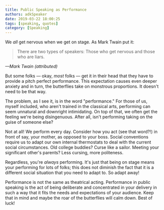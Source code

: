 ```yaml
---
title: Public Speaking as Performance
authors: adkSpeaker
date: 2019-03-22 18:00:25
tags: [speaking, quotes]
category: [Speaking]
---
```


<p>We <em>all</em> get nervous when we get on stage. As Mark Twain put it:</p>
<blockquote class="inlinequote">
<p>There are two types of speakers: Those who get nervous and those who are liars.</p>
</blockquote>
<p><cite>—Mark Twain (attributed)</cite></p>
<p>But some folks — okay, <em>most </em>folks — get it in their head that they have to provide a pitch perfect performance. This expectation causes even deeper anxiety and in turn, the butterflies take on monstrous proportions. It doesn't need to be that way.</p>

<p>The problem, as I see it, is in the word "performance." For those of us, myself included, who aren't trained in the classical arts, performing can seem unnatural and downright intimidating. On top of that, we often get the feeling we're being disingenuous. After all, isn't performing taking on the guise of someone else?</p>
<p>Not at all! We perform every day. Consider how you act (see that word?!) in front of say, your mother, as opposed to your boss. Social conventions require us to adapt our own internal thermostats to deal with the current social circumstances. Old college buddies? Curse like a sailor. Meeting your significant other's parents? Less cursing, more politeness.</p>
<p>Regardless, you're <em>always</em> performing. It's just that being on stage means your performing for lots of folks; this does not diminish the fact that it is a different social situation that you need to adapt to. So adapt away!</p>
<p>Performance is not the same as theatrical acting. Performance in public speaking is the act of being deliberate and concentrated in your delivery in such a way that it fits the needs and expectations of your audience. Keep that in mind and maybe the roar of the butterflies will calm down. Best of luck!</p>